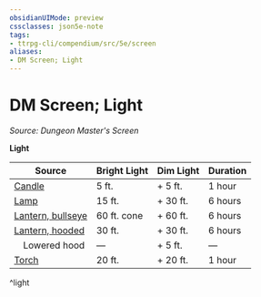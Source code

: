 ```yaml
---
obsidianUIMode: preview
cssclasses: json5e-note
tags:
- ttrpg-cli/compendium/src/5e/screen
aliases:
- DM Screen; Light
---
```

# DM Screen; Light
*Source: Dungeon Master's Screen* 

**Light**

| Source | Bright Light | Dim Light | Duration |
|--------|--------------|-----------|----------|
| [Candle](Інструменти%20ДМ/CLI/items/candle-xphb.md) | 5 ft. | + 5 ft. | 1 hour |
| [Lamp](Інструменти%20ДМ/CLI/items/lamp-xphb.md) | 15 ft. | + 30 ft. | 6 hours |
| [Lantern, bullseye](Інструменти%20ДМ/CLI/items/bullseye-lantern-xphb.md) | 60 ft. cone | + 60 ft. | 6 hours |
| [Lantern, hooded](Інструменти%20ДМ/CLI/items/hooded-lantern-xphb.md) | 30 ft. | + 30 ft. | 6 hours |
| &emsp;Lowered hood | — | + 5 ft. | — |
| [Torch](Інструменти%20ДМ/CLI/items/torch-xphb.md) | 20 ft. | + 20 ft. | 1 hour |
^light